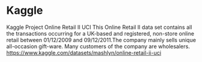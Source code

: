 # Kaggle
Kaggle Project
Online Retail II UCI
This Online Retail II data set contains all the transactions occurring for a UK-based and registered, non-store online retail between 01/12/2009 and 09/12/2011.The company mainly sells unique all-occasion gift-ware. Many customers of the company are wholesalers.
https://www.kaggle.com/datasets/mashlyn/online-retail-ii-uci
